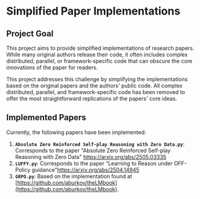 # Simplified Paper Implementations

## Project Goal

This project aims to provide simplified implementations of research papers. While many original authors release their code, it often includes complex distributed, parallel, or framework-specific code that can obscure the core innovations of the paper for readers.

This project addresses this challenge by simplifying the implementations based on the original papers and the authors' public code. All complex distributed, parallel, and framework-specific code has been removed to offer the most straightforward replications of the papers' core ideas.

## Implemented Papers

Currently, the following papers have been implemented:

1.  **`Absolute Zero Reinforced Self-play Reasoning with Zero Data.py`**: Corresponds to the paper "Absolute Zero Reinforced Self-play Reasoning with Zero Data" https://arxiv.org/abs/2505.03335
2.  **`LUFFY.py`**: Corresponds to the paper "Learning to Reason under OFF-Policy guidance"https://arxiv.org/abs/2504.14945
3.  **`GRPO.py`**: Based on the implementation found at [https://github.com/aburkov/theLMbook](https://github.com/aburkov/theLMbook).